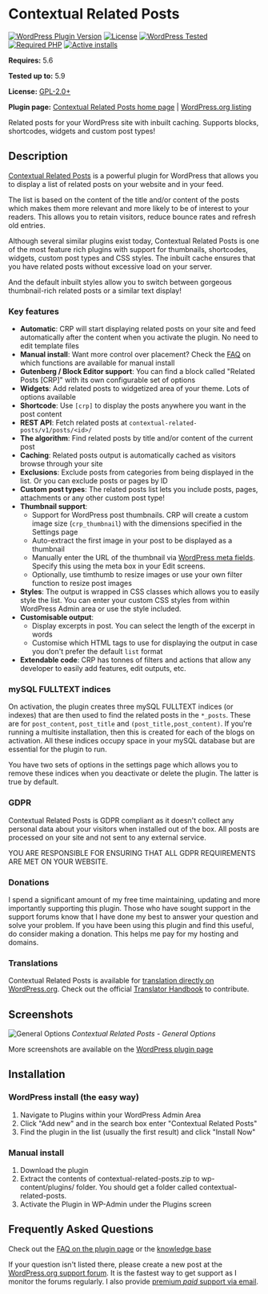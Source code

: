 # Contextual Related Posts

[![WordPress Plugin Version](https://img.shields.io/wordpress/plugin/v/contextual-related-posts.svg?style=flat-square)](https://wordpress.org/plugins/contextual-related-posts/)
[![License](https://img.shields.io/badge/license-GPL_v2%2B-orange.svg?style=flat-square)](http://opensource.org/licenses/GPL-2.0)
[![WordPress Tested](https://img.shields.io/wordpress/v/contextual-related-posts.svg?style=flat-square)](https://wordpress.org/plugins/contextual-related-posts/)
[![Required PHP](https://img.shields.io/wordpress/plugin/required-php/contextual-related-posts?style=flat-square)](https://wordpress.org/plugins/contextual-related-posts/)
[![Active installs](https://img.shields.io/wordpress/plugin/installs/contextual-related-posts?style=flat-square)](https://wordpress.org/plugins/contextual-related-posts/)

__Requires:__ 5.6

__Tested up to:__ 5.9

__License:__ [GPL-2.0+](http://www.gnu.org/licenses/gpl-2.0.html)

__Plugin page:__ [Contextual Related Posts home page](https://webberzone.com/plugins/contextual-related-posts/) | [WordPress.org listing](https://wordpress.org/plugins/contextual-related-posts/)

Related posts for your WordPress site with inbuilt caching. Supports blocks, shortcodes, widgets and custom post types!

## Description

[Contextual Related Posts](https://webberzone.com/plugins/contextual-related-posts/) is a powerful plugin for WordPress that allows you to display a list of related posts on your website and in your feed.

The list is based on the content of the title and/or content of the posts which makes them more relevant and more likely to be of interest to your readers. This allows you to retain visitors, reduce bounce rates and refresh old entries.

Although several similar plugins exist today, Contextual Related Posts is one of the most feature rich plugins with support for thumbnails, shortcodes, widgets, custom post types and CSS styles. The inbuilt cache ensures that you have related posts without excessive load on your server.

And the default inbuilt styles allow you to switch between gorgeous thumbnail-rich related posts or a similar text display!

### Key features

* __Automatic__: CRP will start displaying related posts on your site and feed automatically after the content when you activate the plugin. No need to edit template files
* __Manual install__: Want more control over placement? Check the [FAQ](http://wordpress.org/extend/plugins/contextual-related-posts/faq/) on which functions are available for manual install
* __Gutenberg / Block Editor support__: You can find a block called "Related Posts [CRP]" with its own configurable set of options
* __Widgets__: Add related posts to widgetized area of your theme. Lots of options available
* __Shortcode__: Use `[crp]` to display the posts anywhere you want in the post content
* __REST API__: Fetch related posts at `contextual-related-posts/v1/posts/<id>/`
* __The algorithm__: Find related posts by title and/or content of the current post
* __Caching__: Related posts output is automatically cached as visitors browse through your site
* __Exclusions__: Exclude posts from categories from being displayed in the list. Or you can exclude posts or pages by ID
* __Custom post types__: The related posts list lets you include posts, pages, attachments or any other custom post type!
* __Thumbnail support__:
  * Support for WordPress post thumbnails. CRP will create a custom image size (`crp_thumbnail`) with the dimensions specified in the Settings page
  * Auto-extract the first image in your post to be displayed as a thumbnail
  * Manually enter the URL of the thumbnail via [WordPress meta fields](http://codex.wordpress.org/Custom_Fields). Specify this using the meta box in your Edit screens.
  * Optionally, use timthumb to resize images or use your own filter function to resize post images
* __Styles__: The output is wrapped in CSS classes which allows you to easily style the list. You can enter your custom CSS styles from within WordPress Admin area or use the style included.
* __Customisable output__:
  * Display excerpts in post. You can select the length of the excerpt in words
  * Customise which HTML tags to use for displaying the output in case you don't prefer the default `list` format
* __Extendable code__: CRP has tonnes of filters and actions that allow any developer to easily add features, edit outputs, etc.

### mySQL FULLTEXT indices

On activation, the plugin creates three mySQL FULLTEXT indices (or indexes) that are then used to find the related posts in the `*_posts`. These are for `post_content`, `post_title` and `(post_title,post_content)`. If you're running a multisite installation, then this is created for each of the blogs on activation. All these indices occupy space in your mySQL database but are essential for the plugin to run.

You have two sets of options in the settings page which allows you to remove these indices when you deactivate or delete the plugin. The latter is true by default.

### GDPR

Contextual Related Posts is GDPR compliant as it doesn't collect any personal data about your visitors when installed out of the box. All posts are processed on your site and not sent to any external service.

YOU ARE RESPONSIBLE FOR ENSURING THAT ALL GDPR REQUIREMENTS ARE MET ON YOUR WEBSITE.

### Donations

I spend a significant amount of my free time maintaining, updating and more importantly supporting this plugin. Those who have sought support in the support forums know that I have done my best to answer your question and solve your problem.
If you have been using this plugin and find this useful, do consider making a donation. This helps me pay for my hosting and domains.

### Translations

Contextual Related Posts is available for [translation directly on WordPress.org](https://translate.wordpress.org/projects/wp-plugins/contextual-related-posts). Check out the official [Translator Handbook](https://make.wordpress.org/polyglots/handbook/rosetta/theme-plugin-directories/) to contribute.

## Screenshots

![General Options](https://raw.github.com/WebberZone/contextual-related-posts/master/wporg-assets/screenshot-1.png)
*Contextual Related Posts - General Options*

More screenshots are available on the [WordPress plugin page](https://wordpress.org/plugins/contextual-related-posts/screenshots/)

## Installation

### WordPress install (the easy way)

1. Navigate to Plugins within your WordPress Admin Area
2. Click "Add new" and in the search box enter "Contextual Related Posts"
3. Find the plugin in the list (usually the first result) and click "Install Now"

### Manual install

1. Download the plugin
2. Extract the contents of contextual-related-posts.zip to wp-content/plugins/ folder. You should get a folder called contextual-related-posts.
3. Activate the Plugin in WP-Admin under the Plugins screen

## Frequently Asked Questions

Check out the [FAQ on the plugin page](https://wordpress.org/plugins/contextual-related-posts/faq/) or the [knowledge base](https://webberzone.com/support/section/contextual-related-posts/)

If your question isn't listed there, please create a new post at the [WordPress.org support forum](https://wordpress.org/support/plugin/contextual-related-posts). It is the fastest way to get support as I monitor the forums regularly. I also provide [premium *paid* support via email](https://webberzone.com/support/).
